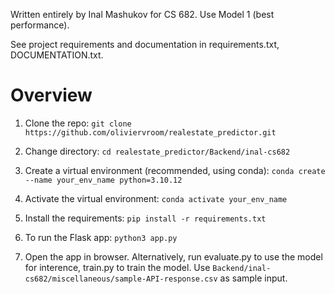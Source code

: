 Written entirely by Inal Mashukov for CS 682.
Use Model 1 (best performance).

See project requirements and documentation in requirements.txt, DOCUMENTATION.txt.


# Overview

1. Clone the repo:
`git clone https://github.com/oliviervroom/realestate_predictor.git`

2. Change directory: `cd realestate_predictor/Backend/inal-cs682`

3. Create a virtual environment (recommended, using conda):
`conda create --name your_env_name python=3.10.12`

4. Activate the virtual environment:
 `conda activate your_env_name`

5. Install the requirements:
`pip install -r requirements.txt`

6. To run the Flask app:
`python3 app.py`

7. Open the app in browser. Alternatively, run evaluate.py to use the model for interence, train.py to train the model.
Use `Backend/inal-cs682/miscellaneous/sample-API-response.csv` as sample input.
